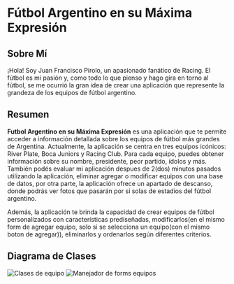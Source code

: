 # Fútbol Argentino en su Máxima Expresión

## Sobre Mí
¡Hola! Soy Juan Francisco Pirolo, un apasionado fanático de Racing. El fútbol es mi pasión y, como todo lo que pienso y hago gira en torno al fútbol, se me ocurrió la gran idea de crear una aplicación que represente la grandeza de los equipos de fútbol argentino.

## Resumen
**Futbol Argentino en su Máxima Expresión** es una aplicación que te permite acceder a información detallada sobre los equipos de fútbol más grandes de Argentina. Actualmente, la aplicación se centra en tres equipos icónicos: River Plate, Boca Juniors y Racing Club. Para cada equipo, puedes obtener información sobre su nombre, presidente, peor partido, ídolos y más.
También podés evaluar mi aplicación despues de 2(dos) minutos pasados utilizando la aplicación, eliminar agregar o modificar equipos con una base de datos, por otra parte, la aplicación ofrece un apartado de descanso, donde podrás ver fotos que pasarán por si solas de estadios del fútbol argentino.

Además, la aplicación te brinda la capacidad de crear equipos de fútbol personalizados con características prediseñadas, modificarlos(en el mismo form de agregar equipo, solo si se selecciona un equipo(con el mismo boton de agregar)), eliminarlos y ordenarlos según diferentes criterios.

## Diagrama de Clases
![Clases de equipo](https://github.com/JuanFranciscoPirolo/Pirolo.JuanFrancisco.SegundoParcial/blob/main/Pirolo.JuanFrancisco/DiagramaEquipos.png)
![Manejador de forms equipos](https://github.com/JuanFranciscoPirolo/Pirolo.JuanFrancisco.SegundoParcial/blob/main/Pirolo.JuanFrancisco/ManejadorEquipos.png)
